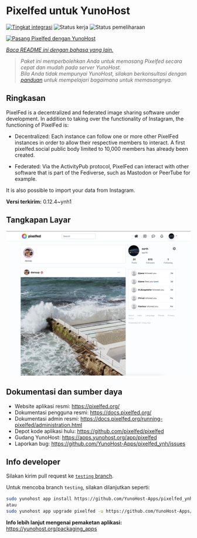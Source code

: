 <!--
N.B.: README ini dibuat secara otomatis oleh <https://github.com/YunoHost/apps/tree/master/tools/readme_generator>
Ini TIDAK boleh diedit dengan tangan.
-->

# Pixelfed untuk YunoHost

[![Tingkat integrasi](https://dash.yunohost.org/integration/pixelfed.svg)](https://ci-apps.yunohost.org/ci/apps/pixelfed/) ![Status kerja](https://ci-apps.yunohost.org/ci/badges/pixelfed.status.svg) ![Status pemeliharaan](https://ci-apps.yunohost.org/ci/badges/pixelfed.maintain.svg)

[![Pasang Pixelfed dengan YunoHost](https://install-app.yunohost.org/install-with-yunohost.svg)](https://install-app.yunohost.org/?app=pixelfed)

*[Baca README ini dengan bahasa yang lain.](./ALL_README.md)*

> *Paket ini memperbolehkan Anda untuk memasang Pixelfed secara cepat dan mudah pada server YunoHost.*  
> *Bila Anda tidak mempunyai YunoHost, silakan berkonsultasi dengan [panduan](https://yunohost.org/install) untuk mempelajari bagaimana untuk memasangnya.*

## Ringkasan

PixelFed is a decentralized and federated image sharing software under development.
In addition to taking over the functionality of Instagram, the functioning of PixelFed is:

* Decentralized: Each instance can follow one or more other PixelFed instances in order to allow their respective members to interact. A first pixelfed.social public body limited to 10,000 members has already been created.

* Federated: Via the ActivityPub protocol, PixelFed can interact with other software that is part of the Fediverse, such as Mastodon or PeerTube for example.

It is also possible to import your data from Instagram.


**Versi terkirim:** 0.12.4~ynh1

## Tangkapan Layar

![Tangkapan Layar pada Pixelfed](./doc/screenshots/screenshots.jpg)

## Dokumentasi dan sumber daya

- Website aplikasi resmi: <https://pixelfed.org/>
- Dokumentasi pengguna resmi: <https://docs.pixelfed.org/>
- Dokumentasi admin resmi: <https://docs.pixelfed.org/running-pixelfed/administration.html>
- Depot kode aplikasi hulu: <https://github.com/pixelfed/pixelfed>
- Gudang YunoHost: <https://apps.yunohost.org/app/pixelfed>
- Laporkan bug: <https://github.com/YunoHost-Apps/pixelfed_ynh/issues>

## Info developer

Silakan kirim pull request ke [`testing` branch](https://github.com/YunoHost-Apps/pixelfed_ynh/tree/testing).

Untuk mencoba branch `testing`, silakan dilanjutkan seperti:

```bash
sudo yunohost app install https://github.com/YunoHost-Apps/pixelfed_ynh/tree/testing --debug
atau
sudo yunohost app upgrade pixelfed -u https://github.com/YunoHost-Apps/pixelfed_ynh/tree/testing --debug
```

**Info lebih lanjut mengenai pemaketan aplikasi:** <https://yunohost.org/packaging_apps>
